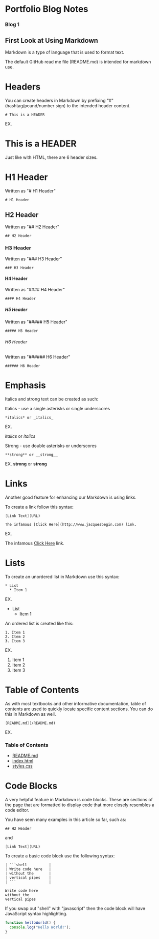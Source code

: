 # Portfolio Blog Notes

### Blog 1
## First Look at Using Markdown

Markdown is a type of language that is used to format text.

The default GitHub read me file (README.md) is intended for markdown use.



# Headers

You can create headers in Markdown by prefixing "#" (hashtag/pound/number sign) to the intended header content.

```shell
# This is a HEADER
```

EX.

# This is a HEADER

Just like with HTML, there are 6 header sizes.

# H1 Header
Written as "# H1 Header"
```shell
# H1 Header
```
## H2 Header
Written as "## H2 Header"
```shell
## H2 Header
```
### H3 Header
Written as "### H3 Header"
```shell
### H3 Header
```
#### H4 Header
Written as "#### H4 Header"
```shell
#### H4 Header
```
##### H5 Header
Written as "##### H5 Header"
```shell
##### H5 Header
```
###### H6 Header
Written as "###### H6 Header"
```shell
###### H6 Header
```

# Emphasis

Italics and strong text can be created as such:

Italics - use a single asterisks or single underscores

```shell
*italics* or _italics_
```
EX.

*italics* or _italics_

Strong - use double asterisks or underscores

```shell
**strong** or __strong__
```
EX.
**strong** or __strong__




# Links

Another good feature for enhancing our Markdown is using links.

To create a link follow this syntax: 
```shell
[Link Text](URL)
```
```shell
The infamous [Click Here](http://www.jacquesbegin.com) link.
```
EX.

The infamous [Click Here](http://www.jacquesbegin.com) link.


# Lists

To create an unordered list in Markdown use this syntax:

```shell
* List
  * Item 1
```
EX.
* List
  * Item 1


An ordered list is created like this:

```shell
1. Item 1
2. Item 2
3. Item 3
```
EX.
1. Item 1
2. Item 2
3. Item 3


# Table of Contents

As with most textbooks and other informative documentation, table of contents are used to quickly locate specific content sections. You can do this in Markdown as well.

```shell
[README.md](/README.md)
```

EX.

### Table of Contents
* [README.md](/README.md)
* [index.html](/public/index.html)
* [styles.css](/public/temp/css/styles.css)


# Code Blocks

A very helpful feature in Markdown is code blocks. These are sections of the page that are formatted to display code that more closely resembles a code editor.

You have seen many examples in this article so far, such as:

```shell
## H2 Header
```

and

```shell
[Link Text](URL)
```

To create a basic code block use the following syntax:

```shell
| ```shell          |
| Write code here   |
| without the       |
| vertical pipes    |
| ```               |
```

```shell
Write code here
without the
vertical pipes
```

If you swap out "shell" with "javascript" then the code block will have JavaScript syntax highlighting.

```javascript
function helloWorld() {
  console.log("Hello World!");
}
```